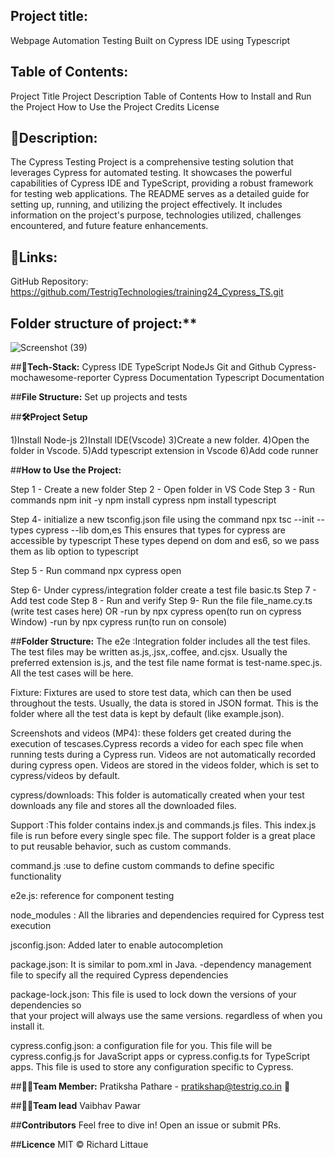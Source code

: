 ## **Project title:**
 Webpage Automation Testing
Built on Cypress IDE using Typescript

## **Table of Contents:**
Project Title
Project Description
Table of Contents
How to Install and Run the Project
How to Use the Project
Credits
License
## **📝Description:**

The Cypress Testing Project is a comprehensive testing solution that leverages Cypress for automated testing.
It showcases the powerful capabilities of Cypress IDE and TypeScript, providing a robust framework for testing web applications.
The README serves as a detailed guide for setting up, running, and utilizing the project effectively. 
It includes information on the project's purpose, technologies utilized, challenges encountered, and future feature enhancements.

## **🔗Links:**

GitHub Repository: https://github.com/TestrigTechnologies/training24_Cypress_TS.git

## Folder structure of project:**
![Screenshot (39)](https://github.com/TestrigTechnologies/training24_Cypress_TS/assets/97455483/0585a1d2-85e4-4136-82cb-cc993cdf1bef)

##**🤖Tech-Stack:**
 Cypress IDE
 TypeScript
 NodeJs 
 Git and Github
Cypress-mochawesome-reporter
Cypress Documentation
Typescript Documentation

##**File Structure:**
Set up projects and tests

##**🛠Project Setup**

1)Install Node-js
2)Install IDE(Vscode)
3)Create a new folder.
4)Open the folder in Vscode.
5)Add typescript extension in Vscode
6)Add code runner

##**How to Use the Project:**

Step 1 - Create a new folder 
Step 2 - Open folder in VS Code 
Step 3 - Run commands
          npm init -y 
          npm install cypress
          npm install typescript 

Step 4- initialize a new tsconfig.json file using the command
          npx tsc --init --types cypress --lib dom,es
          This ensures that types for cypress are accessible by typescript These types depend on dom and es6, so we pass them as lib option to typescript 

Step 5 - Run command npx cypress open 

Step 6- Under cypress/integration folder create a test file basic.ts
Step 7  - Add test code
Step 8 - Run and verify
Step 9- Run the file
        file_name.cy.ts (write test cases here)
        OR
        -run by npx cypress open(to run on cypress Window)
        -run by npx cypress run(to run on console)

##**Folder Structure:**
The e2e :Integration folder includes all the test files. The test files may be written as.js,.jsx,.coffee, and.cjsx.
Usually the preferred extension is.js, and the test file name format is test-name.spec.js.
All the test cases will be here.

Fixture: Fixtures are used to store test data, which can then be used throughout the tests. Usually, the data is stored in JSON format.
This is the folder where all the test data is kept by default (like example.json).

Screenshots and videos (MP4): these folders get created during the execution of tescases.Cypress records a video for each spec file when running tests during a Cypress run.
Videos are not automatically recorded during cypress open. 
Videos are stored in the videos folder, which is set to cypress/videos by default.

cypress/downloads: This folder is automatically created when your test downloads any file and stores all the downloaded files. 

Support :This folder contains index.js and commands.js files. This index.js file is run before every single spec file.
The support folder is a great place to put reusable behavior, such as custom commands. 

command.js :use to define custom commands to define specific functionality

 e2e.js: reference for component testing

node_modules : All the libraries and dependencies required for Cypress test execution

jsconfig.json: Added later to enable autocompletion

package.json: It is similar to pom.xml in Java.
-dependency management file to specify all the required Cypress dependencies

package-lock.json: This file is used to lock down the versions of your dependencies so             
 that your project will always use the same versions.
 regardless of when you install it. 

cypress.config.json: a configuration file for you. This file will be cypress.config.js for JavaScript apps or cypress.config.ts for TypeScript apps. 
This file is used to store any configuration specific to Cypress.

##**👨‍💻Team Member:**
Pratiksha Pathare - pratikshap@testrig.co.in 📧

##**👨‍🏫Team lead**
Vaibhav Pawar

##**Contributors**
Feel free to dive in! Open an issue or submit PRs.
 

##**Licence**
MIT © Richard Littaue
